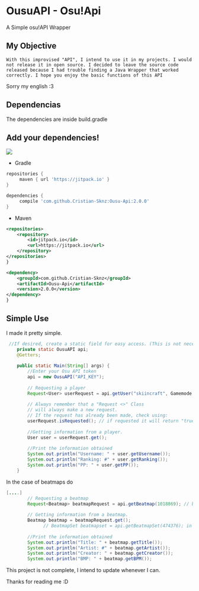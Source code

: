 # OusuAPI - Osu!Api
A Simple osu!API Wrapper

## My Objective
`With this improvised "API", I intend to use it in my projects. I would not release it in open source. I decided to leave the source code released because I had trouble finding a Java Wrapper that worked correctly. I hope you enjoy the basic functions of this API`

Sorry my english :3

## Dependencias
The dependencies are inside build.gradle

## Add your dependencies!
[![](https://jitpack.io/v/Cristian-Sknz/Ousu-Api.svg)](https://jitpack.io/#Cristian-Sknz/Ousu-Api)
* Gradle

```groovy
repositories {
     maven { url 'https://jitpack.io' }
}

dependencies {
     compile 'com.github.Cristian-Sknz:Ousu-Api:2.0.0'
}
```
* Maven
```xml
<repositories>
	<repository>
	    <id>jitpack.io</id>
	    <url>https://jitpack.io</url>
	</repository>
</repositories>
}

<dependency>
    <groupId>com.github.Cristian-Sknz</groupId>
    <artifactId>Ousu-Api</artifactId>
    <version>2.0.0</version>
</dependency>
}
```
## Simple Use
I made it pretty simple.

```java
 //If desired, create a static field for easy access. (This is not necessary)
	private static OusuAPI api;
	@Getters;
 
	public static Main(String[] args) {
		//Enter your Osu API token
		api = new OusuAPI("API_KEY");
		
		// Requesting a player
		Request<User> userRequest = api.getUser("skiincraft", Gamemode.Standard);
		
		// Always remember that a "Request <>" Class
		// will always make a new request. 
		// If the request has already been made, check using:
		userRequest.isRequested(); // if requested it will return "true"
		
		//Getting information from a player.
		User user = userRequest.get();
		
		//Print the information obtained
		System.out.println("Username: " + user.getUsername());
		System.out.println("Ranking: #" + user.getRanking());
		System.out.println("PP: " + user.getPP());
	}
```
In the case of beatmaps do
```java
[....]
		// Requesting a beatmap
		Request<Beatmap> beatmapRequest = api.getBeatmap(1018869); // beatmapId
		
		// Getting information from a beatmap.
		Beatmap beatmap = beatmapRequest.get();
		      // BeatmapSet beatmapset = api.getBeatmapSet(474376); in the case of beatmapset
		
		//Print the information obtained
		System.out.println("Title: " + beatmap.getTitle());
		System.out.println("Artist: #" + beatmap.getArtist());
		System.out.println("Creator: " + beatmap.getCreator());
		System.out.println("BMP: " + beatmap.getBPM());
```

This project is not complete, I intend to update whenever I can.

Thanks for reading me :D
